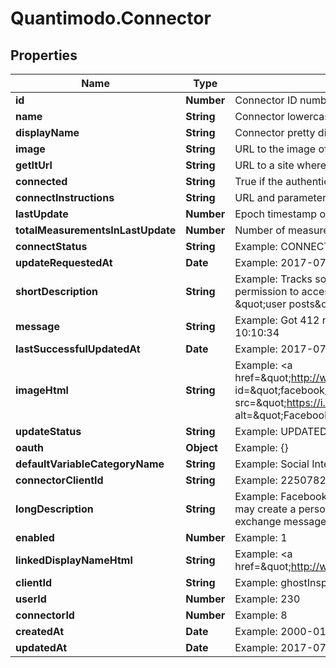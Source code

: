 # Quantimodo.Connector

## Properties
Name | Type | Description | Notes
------------ | ------------- | ------------- | -------------
**id** | **Number** | Connector ID number | 
**name** | **String** | Connector lowercase system name | 
**displayName** | **String** | Connector pretty display name | 
**image** | **String** | URL to the image of the connector logo | 
**getItUrl** | **String** | URL to a site where one can get this device or application | 
**connected** | **String** | True if the authenticated user has this connector enabled | 
**connectInstructions** | **String** | URL and parameters used when connecting to a service | 
**lastUpdate** | **Number** | Epoch timestamp of last sync | 
**totalMeasurementsInLastUpdate** | **Number** | Number of measurements obtained during latest update | 
**connectStatus** | **String** | Example: CONNECTED | [optional] 
**updateRequestedAt** | **Date** | Example: 2017-07-18 05:16:31 | [optional] 
**shortDescription** | **String** | Example: Tracks social interaction. QuantiModo requires permission to access your Facebook \&quot;user likes\&quot; and \&quot;user posts\&quot;. | [optional] 
**message** | **String** | Example: Got 412 new measurements on 2017-07-31 10:10:34 | [optional] 
**lastSuccessfulUpdatedAt** | **Date** | Example: 2017-07-31 10:10:34 | [optional] 
**imageHtml** | **String** | Example: &lt;a href&#x3D;\&quot;http://www.facebook.com\&quot;&gt;&lt;img id&#x3D;\&quot;facebook_image\&quot; title&#x3D;\&quot;Facebook\&quot; src&#x3D;\&quot;https://i.imgur.com/GhwqK4f.png\&quot; alt&#x3D;\&quot;Facebook\&quot;&gt;&lt;/a&gt; | [optional] 
**updateStatus** | **String** | Example: UPDATED | [optional] 
**oauth** | **Object** | Example: {} | [optional] 
**defaultVariableCategoryName** | **String** | Example: Social Interactions | [optional] 
**connectorClientId** | **String** | Example: 225078261031461 | [optional] 
**longDescription** | **String** | Example: Facebook is a social networking website where users may create a personal profile, add other users as friends, and exchange messages. | [optional] 
**enabled** | **Number** | Example: 1 | [optional] 
**linkedDisplayNameHtml** | **String** | Example: &lt;a href&#x3D;\&quot;http://www.facebook.com\&quot;&gt;Facebook&lt;/a&gt; | [optional] 
**clientId** | **String** | Example: ghostInspector | [optional] 
**userId** | **Number** | Example: 230 | [optional] 
**connectorId** | **Number** | Example: 8 | [optional] 
**createdAt** | **Date** | Example: 2000-01-01 00:00:00 | [optional] 
**updatedAt** | **Date** | Example: 2017-07-31 10:10:34 | [optional] 



